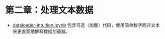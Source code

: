 # 第二章：处理文本数据

- [dataloader-intuition.ipynb](dataloader-intuition.ipynb) 包含可选（加餐）代码，使用简单数字而非文本来更直观地解释数据加载器。
